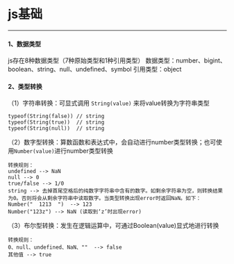 # js基础

---
#### 1、数据类型
js存在8种数据类型（7种原始类型和1种引用类型）
数据类型：number、bigint、boolean、string、null、undefined、symbol
引用类型：object

#### 2、类型转换
（1）字符串转换：可显式调用 `String(value)` 来将value转换为字符串类型
```
typeof(String(false)) // string
typeof(String(true))  // string
typeof(String(null))  // string
```

（2）数字型转换：算数函数和表达式中，会自动进行number类型转换；也可使用`Number(value)`进行number类型转换
```
转换规则：
undefined --> NaN
null --> 0
true/false --> 1/0
string --> 去掉首尾空格后的纯数字字符串中含有的数字。如剩余字符串为空，则转换结果为0。否则将会从剩余字符串中读取数字。当类型转换出现error时返回NaN。如下：
Number("  1213  ")  --> 123
Number("123z") --> NaN (读取到‘z’时出现error)
```

（3）布尔型转换：发生在逻辑运算中，可通过Boolean(value)显式地进行转换
```
转换规则：
0、null、undefined、NaN、""  --> false
其他值 --> true
```





